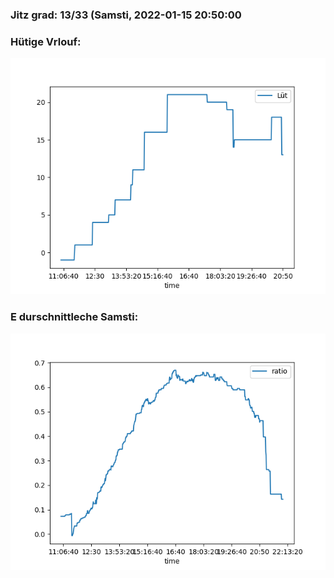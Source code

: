 ### Jitz grad: 13/33 (Samsti, 2022-01-15 20:50:00

### Hütige Vrlouf:
![Graph](Today.png)

### E durschnittleche Samsti:
![Graph](Samsti.png)